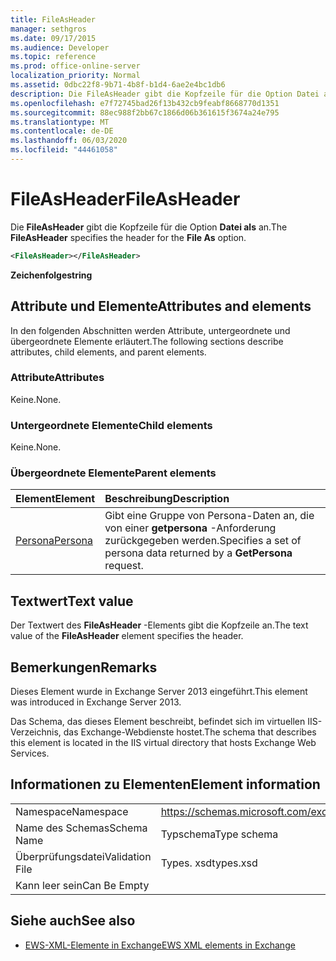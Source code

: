 ```yaml
---
title: FileAsHeader
manager: sethgros
ms.date: 09/17/2015
ms.audience: Developer
ms.topic: reference
ms.prod: office-online-server
localization_priority: Normal
ms.assetid: 0dbc22f8-9b71-4b8f-b1d4-6ae2e4bc1db6
description: Die FileAsHeader gibt die Kopfzeile für die Option Datei als an.
ms.openlocfilehash: e7f72745bad26f13b432cb9feabf8668770d1351
ms.sourcegitcommit: 88ec988f2bb67c1866d06b361615f3674a24e795
ms.translationtype: MT
ms.contentlocale: de-DE
ms.lasthandoff: 06/03/2020
ms.locfileid: "44461058"
---
```

# <a name="fileasheader"></a><span data-ttu-id="4c13c-103">FileAsHeader</span><span class="sxs-lookup"><span data-stu-id="4c13c-103">FileAsHeader</span></span>

<span data-ttu-id="4c13c-104">Die **FileAsHeader** gibt die Kopfzeile für die Option **Datei als** an.</span><span class="sxs-lookup"><span data-stu-id="4c13c-104">The **FileAsHeader** specifies the header for the **File As** option.</span></span> 
  
```XML
<FileAsHeader></FileAsHeader>
```

 <span data-ttu-id="4c13c-105">**Zeichenfolge**</span><span class="sxs-lookup"><span data-stu-id="4c13c-105">**string**</span></span>
## <a name="attributes-and-elements"></a><span data-ttu-id="4c13c-106">Attribute und Elemente</span><span class="sxs-lookup"><span data-stu-id="4c13c-106">Attributes and elements</span></span>

<span data-ttu-id="4c13c-107">In den folgenden Abschnitten werden Attribute, untergeordnete und übergeordnete Elemente erläutert.</span><span class="sxs-lookup"><span data-stu-id="4c13c-107">The following sections describe attributes, child elements, and parent elements.</span></span>
  
### <a name="attributes"></a><span data-ttu-id="4c13c-108">Attribute</span><span class="sxs-lookup"><span data-stu-id="4c13c-108">Attributes</span></span>

<span data-ttu-id="4c13c-109">Keine.</span><span class="sxs-lookup"><span data-stu-id="4c13c-109">None.</span></span>
  
### <a name="child-elements"></a><span data-ttu-id="4c13c-110">Untergeordnete Elemente</span><span class="sxs-lookup"><span data-stu-id="4c13c-110">Child elements</span></span>

<span data-ttu-id="4c13c-111">Keine.</span><span class="sxs-lookup"><span data-stu-id="4c13c-111">None.</span></span>
  
### <a name="parent-elements"></a><span data-ttu-id="4c13c-112">Übergeordnete Elemente</span><span class="sxs-lookup"><span data-stu-id="4c13c-112">Parent elements</span></span>

|<span data-ttu-id="4c13c-113">**Element**</span><span class="sxs-lookup"><span data-stu-id="4c13c-113">**Element**</span></span>|<span data-ttu-id="4c13c-114">**Beschreibung**</span><span class="sxs-lookup"><span data-stu-id="4c13c-114">**Description**</span></span>|
|:-----|:-----|
|[<span data-ttu-id="4c13c-115">Persona</span><span class="sxs-lookup"><span data-stu-id="4c13c-115">Persona</span></span>](persona.md) <br/> |<span data-ttu-id="4c13c-116">Gibt eine Gruppe von Persona-Daten an, die von einer **getpersona** -Anforderung zurückgegeben werden.</span><span class="sxs-lookup"><span data-stu-id="4c13c-116">Specifies a set of persona data returned by a **GetPersona** request.</span></span>  <br/> |
   
## <a name="text-value"></a><span data-ttu-id="4c13c-117">Textwert</span><span class="sxs-lookup"><span data-stu-id="4c13c-117">Text value</span></span>

<span data-ttu-id="4c13c-118">Der Textwert des **FileAsHeader** -Elements gibt die Kopfzeile an.</span><span class="sxs-lookup"><span data-stu-id="4c13c-118">The text value of the **FileAsHeader** element specifies the header.</span></span> 
  
## <a name="remarks"></a><span data-ttu-id="4c13c-119">Bemerkungen</span><span class="sxs-lookup"><span data-stu-id="4c13c-119">Remarks</span></span>

<span data-ttu-id="4c13c-120">Dieses Element wurde in Exchange Server 2013 eingeführt.</span><span class="sxs-lookup"><span data-stu-id="4c13c-120">This element was introduced in Exchange Server 2013.</span></span>
  
<span data-ttu-id="4c13c-121">Das Schema, das dieses Element beschreibt, befindet sich im virtuellen IIS-Verzeichnis, das Exchange-Webdienste hostet.</span><span class="sxs-lookup"><span data-stu-id="4c13c-121">The schema that describes this element is located in the IIS virtual directory that hosts Exchange Web Services.</span></span>
  
## <a name="element-information"></a><span data-ttu-id="4c13c-122">Informationen zu Elementen</span><span class="sxs-lookup"><span data-stu-id="4c13c-122">Element information</span></span>

|||
|:-----|:-----|
|<span data-ttu-id="4c13c-123">Namespace</span><span class="sxs-lookup"><span data-stu-id="4c13c-123">Namespace</span></span>  <br/> |https://schemas.microsoft.com/exchange/services/2006/types  <br/> |
|<span data-ttu-id="4c13c-124">Name des Schemas</span><span class="sxs-lookup"><span data-stu-id="4c13c-124">Schema Name</span></span>  <br/> |<span data-ttu-id="4c13c-125">Typschema</span><span class="sxs-lookup"><span data-stu-id="4c13c-125">Type schema</span></span>  <br/> |
|<span data-ttu-id="4c13c-126">Überprüfungsdatei</span><span class="sxs-lookup"><span data-stu-id="4c13c-126">Validation File</span></span>  <br/> |<span data-ttu-id="4c13c-127">Types. xsd</span><span class="sxs-lookup"><span data-stu-id="4c13c-127">types.xsd</span></span>  <br/> |
|<span data-ttu-id="4c13c-128">Kann leer sein</span><span class="sxs-lookup"><span data-stu-id="4c13c-128">Can Be Empty</span></span>  <br/> ||
   
## <a name="see-also"></a><span data-ttu-id="4c13c-129">Siehe auch</span><span class="sxs-lookup"><span data-stu-id="4c13c-129">See also</span></span>



- [<span data-ttu-id="4c13c-130">EWS-XML-Elemente in Exchange</span><span class="sxs-lookup"><span data-stu-id="4c13c-130">EWS XML elements in Exchange</span></span>](ews-xml-elements-in-exchange.md)

